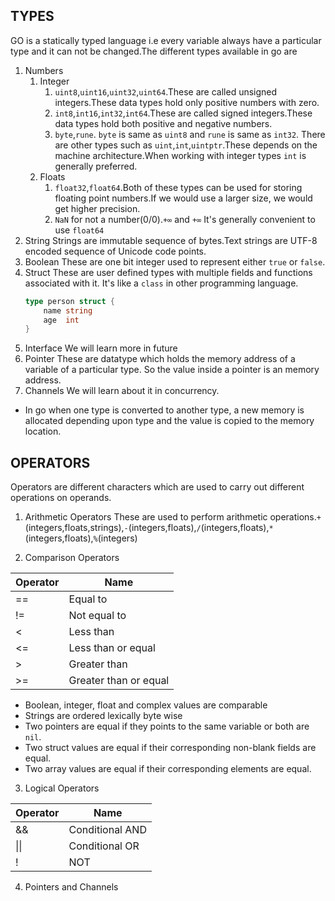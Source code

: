 ## TYPES
GO is a statically typed language i.e every variable always have a particular type and it can not be changed.The different types available in go are 
1. Numbers 
    1. Integer
        1. `uint8`,`uint16`,`uint32`,`uint64`.These are called unsigned integers.These data types hold only positive numbers with zero.
        2. `int8`,`int16`,`int32`,`int64`.These are called signed integers.These data types hold both positive and negative numbers.
        3. `byte`,`rune`. `byte` is same as `uint8` and `rune` is same as `int32`.
        There are other types such as `uint`,`int`,`uintptr`.These depends on the machine architecture.When working with integer types `int` is generally preferred.
    2. Floats
        1. `float32`,`float64`.Both of these types can be used for storing floating point numbers.If we would use a larger size, we would get higher precision.
        2. `NaN` for not a number(0/0).`+∞` and `+∞`
        It's generally convenient to use `float64`
2. String
    Strings are immutable sequence of bytes.Text strings are UTF-8 encoded sequence of Unicode code points.
3. Boolean
    These are one bit integer used to represent either `true` or `false`.
4. Struct
    These are user defined types with multiple fields and functions associated with it. It's like a `class` in other programming language.
    ```go
    type person struct {
        name string
        age  int
    }
    ```
5. Interface
    We will learn more in future
6. Pointer
    These are datatype which holds the memory address of a variable of a particular type. So the value inside a pointer is an memory address.
7. Channels
    We will learn about it in concurrency.

* In go when one type is converted to another type, a new memory is allocated depending upon type and the value is copied to the memory location.

## OPERATORS
Operators are different characters which are used to carry out different operations on operands.
1. Arithmetic Operators
    These are used to perform arithmetic operations.`+`(integers,floats,strings),`-`(integers,floats),`/`(integers,floats),`*`(integers,floats),`%`(integers)

2. Comparison Operators

| Operator      | Name               | 
| ------------- | ------------------ | 
| ==            | Equal to           | 
| !=            | Not equal to       | 
| <             | Less than          | 
| <=            | Less than or equal      | 
| >             | Greater  than          | 
| >=            | Greater than or equal   | 
* Boolean, integer, float and complex values are comparable
* Strings are ordered lexically byte wise
* Two pointers are equal if they points to the same variable or both are `nil`.
* Two struct values are equal if their corresponding non-blank fields are equal.
* Two array values are equal if their corresponding elements are equal.

3. Logical Operators

| Operator      | Name               | 
| ------------- | ------------------ | 
| &&            | Conditional AND    | 
| \|\|          | Conditional OR     | 
| !             | NOT                |

4. Pointers and Channels